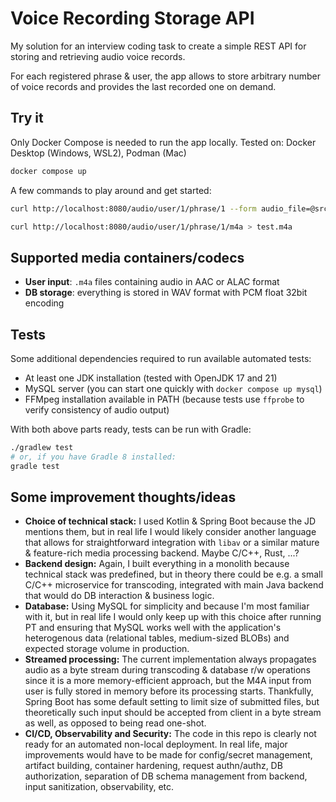 # Voice Recording Storage API

My solution for an interview coding task to create a simple REST API for storing and retrieving audio voice records.

For each registered phrase & user, the app allows to store arbitrary number of voice records and provides the last recorded one on demand.

## Try it

Only Docker Compose is needed to run the app locally. Tested on: Docker Desktop (Windows, WSL2), Podman (Mac)
```sh
docker compose up
```

A few commands to play around and get started:
```sh
curl http://localhost:8080/audio/user/1/phrase/1 --form audio_file=@src/test/resources/input.m4a

curl http://localhost:8080/audio/user/1/phrase/1/m4a > test.m4a
```

## Supported media containers/codecs

* **User input**: `.m4a` files containing audio in AAC or ALAC format
* **DB storage**: everything is stored in WAV format with PCM float 32bit encoding

## Tests

Some additional dependencies required to run available automated tests:
* At least one JDK installation (tested with OpenJDK 17 and 21)
* MySQL server (you can start one quickly with `docker compose up mysql`)
* FFMpeg installation available in PATH (because tests use `ffprobe` to verify consistency of audio output)

With both above parts ready, tests can be run with Gradle:
```sh
./gradlew test
# or, if you have Gradle 8 installed:
gradle test
```

## Some improvement thoughts/ideas

* **Choice of technical stack:** I used Kotlin & Spring Boot because the JD mentions them, but in real life I would
likely consider another language that allows for straightforward integration with `libav` or a similar mature &
feature-rich media processing backend. Maybe C/C++, Rust, ...?
* **Backend design:** Again, I built everything in a monolith because technical stack was predefined, but in theory
there could be e.g. a small C/C++ microservice for transcoding, integrated with main Java backend that would do DB
interaction & business logic.
* **Database:** Using MySQL for simplicity and because I'm most familiar with it, but in real life I would only keep up
with this choice after running PT and ensuring that MySQL works well with the application's heterogenous data (relational
tables, medium-sized BLOBs) and expected storage volume in production.
* **Streamed processing:** The current implementation always propagates audio as a byte stream during transcoding &
database r/w operations since it is a more memory-efficient approach, but the M4A input from user is fully stored in
memory before its processing starts. Thankfully, Spring Boot has some default setting to limit size of submitted files,
but theoretically such input should be accepted from client in a byte stream as well, as opposed to being read one-shot.
* **CI/CD, Observability and Security:** The code in this repo is clearly not ready for an automated non-local deployment.
In real life, major improvements would have to be made for config/secret management, artifact building, container
hardening, request authn/authz, DB authorization, separation of DB schema management from backend, input sanitization,
observability, etc.
